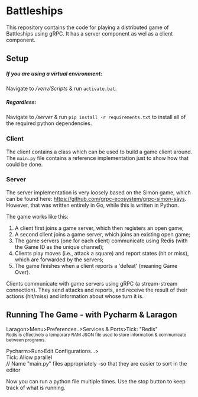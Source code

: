 # Battleships

This repository contains the code for playing a distributed game of Battleships using gRPC. It has a server component
as wel as a client component. 

## Setup
##### If you are using a virtual environment:  
Navigate to */venv/Scripts* & run ```activate.bat```.  
##### Regardless: 
Navigate to */server* & run ```pip install -r requirements.txt``` to install all of the required python dependencies.  

### Client 

The client contains a class which can be used to build a game client around. The `main.py` file contains a reference
implementation just to show how that could be done. 

### Server 

The server implementation is very loosely based on the Simon game, which can be found here: 
https://github.com/grpc-ecosystem/grpc-simon-says. However, that was written entirely in Go, while this is written in
Python. 

The game works like this:
1) A client first joins a game server, which then registers an open game;
2) A second client joins a game server, which joins an existing open game;
3) The game servers (one for each client) communicate using Redis (with the Game ID as the unique channel);
4) Clients play moves (i.e., attack a square) and report states (hit or miss), which are forwarded by the servers;
5) The game finishes when a client reports a 'defeat' (meaning Game Over).

Clients communicate with game servers using gRPC (a stream-stream connection). They send attacks and reports, and 
receive the result of their actions (hit/miss) and information about whose turn it is. 

## Running The Game - with Pycharm & Laragon
Laragon>Menu>Preferences..>Services & Ports>Tick: "Redis"  
<sub>Redis is effectively a temporary RAM JSON file used to store information & communicate between programs.</sub>  

Pycharm>Run>Edit Configurations...>  
Tick: Allow parallel  
// Name "main.py" files appropriately -so that they are easier to sort in the editor  

Now you can run a python file multiple times.
Use the stop button to keep track of what is running.

